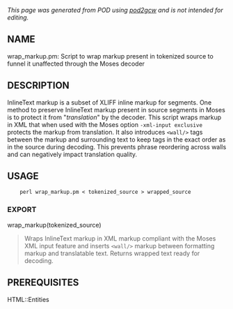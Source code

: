 _This page was generated from POD using [pod2gcw](http://code.google.com/p/pod2gcw) and is not intended for editing._

## NAME ##
wrap\_markup.pm: Script to wrap markup present in tokenized source to funnel it unaffected through the Moses decoder

## DESCRIPTION ##
InlineText markup is a subset of XLIFF inline markup for segments. One method to preserve InlineText markup present in source segments in Moses is to protect it from "_translation_" by the decoder. This script wraps markup in XML that when used with the Moses option `-xml-input exclusive` protects the markup from translation. It also introduces `<wall/>` tags between the markup and surrounding text to keep tags in the exact order as in the source during decoding. This prevents phrase reordering across walls and can negatively impact translation quality.

## USAGE ##
```
    perl wrap_markup.pm < tokenized_source > wrapped_source
```
### EXPORT ###
wrap\_markup(tokenized\_source)


> Wraps InlineText markup in XML markup compliant with the Moses XML input feature and inserts `<wall/>` markup between formatting markup and translatable text. Returns wrapped text ready for decoding.

> 
## PREREQUISITES ##
HTML::Entities
